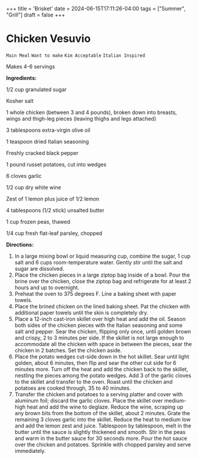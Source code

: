 +++
title = 'Brisket'
date = 2024-06-15T17:11:26-04:00
tags = ["Summer", "Grill"]
draft = false
+++
# Chicken Vesuvio

`Main Meal` `Want to make` `Kim Acceptable` `Italian Inspired`

Makes 4-6 servings

**Ingredients:**

1/2 cup granulated sugar

Kosher salt

1 whole chicken (between 3 and 4 pounds), broken down into breasts, wings and thigh-leg pieces (leaving thighs and legs attached)

3 tablespoons extra-virgin olive oil 

1 teaspoon dried Italian seasoning 

Freshly cracked black pepper 

1 pound russet potatoes, cut into wedges 

6 cloves garlic

1/2 cup dry white wine 

Zest of 1 lemon plus juice of 1/2 lemon

4 tablespoons (1/2 stick) unsalted butter 

1 cup frozen peas, thawed 

1/4 cup fresh flat-leaf parsley, chopped 

**Directions:**

1. In a large mixing bowl or liquid measuring cup, combine the sugar, 1 cup salt and 6 cups room-temperature water. Gently stir until the salt and sugar are dissolved.
2. Place the chicken pieces in a large ziptop bag inside of a bowl. Pour the brine over the chicken, close the ziptop bag and refrigerate for at least 2 hours and up to overnight.
3. Preheat the oven to 375 degrees F. Line a baking sheet with paper towels.
4. Place the brined chicken on the lined baking sheet. Pat the chicken with additional paper towels until the skin is completely dry.
5. Place a 12-inch cast-iron skillet over high heat and add the oil. Season both sides of the chicken pieces with the Italian seasoning and some salt and pepper. Sear the chicken, flipping only once, until golden brown and crispy, 2 to 3 minutes per side. If the skillet is not large enough to accommodate all the chicken with space in between the pieces, sear the chicken in 2 batches. Set the chicken aside.
6. Place the potato wedges cut-side down in the hot skillet. Sear until light golden, about 6 minutes, then flip and sear the other cut side for 6 minutes more. Turn off the heat and add the chicken back to the skillet, nestling the pieces among the potato wedges. Add 3 of the garlic cloves to the skillet and transfer to the oven. Roast until the chicken and potatoes are cooked through, 35 to 40 minutes.
7. Transfer the chicken and potatoes to a serving platter and cover with aluminum foil; discard the garlic cloves. Place the skillet over medium-high heat and add the wine to deglaze. Reduce the wine, scraping up any brown bits from the bottom of the skillet, about 2 minutes. Grate the remaining 3 cloves garlic into the skillet. Reduce the heat to medium low and add the lemon zest and juice. Tablespoon by tablespoon, melt in the butter until the sauce is slightly thickened and smooth. Stir in the peas and warm in the butter sauce for 30 seconds more. Pour the hot sauce over the chicken and potatoes. Sprinkle with chopped parsley and serve immediately.
